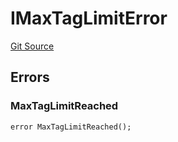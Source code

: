 # IMaxTagLimitError
[Git Source](https://github.com/thrackle-io/rules-engine/blob/57b349a6cc320a1f7ecb037fec845111fdd03ebb/src/common/IErrors.sol)


## Errors
### MaxTagLimitReached

```solidity
error MaxTagLimitReached();
```

